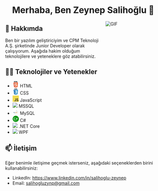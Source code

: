 <h1 align="center">Merhaba, Ben Zeynep Salihoğlu 👋</h1>

<img align="right" alt="GIF" src="https://media1.giphy.com/media/LmNwrBhejkK9EFP504/giphy.gif?cid=790b7611f4ee86e9a912b7c4cb122a7eb7b1c58d2add8961&rid=giphy.gif&ct=g" width="180" height="180"/>

## 🚀 Hakkımda
Ben bir yazılım geliştiriciyim ve CPM Teknoloji A.Ş. şirketinde Junior Developer olarak çalışıyorum. Aşağıda hakim olduğum teknolojilere ve yeteneklere göz atabilirsiniz.

## 👨‍💻 Teknolojiler ve Yetenekler
- <code><img height="20" src="https://raw.githubusercontent.com/github/explore/80688e429a7d4ef2fca1e82350fe8e3517d3494d/topics/html/html.png"></code> HTML
- <code><img height="20" src="https://raw.githubusercontent.com/github/explore/80688e429a7d4ef2fca1e82350fe8e3517d3494d/topics/css/css.png"></code> CSS
- <code><img height="20" src="https://raw.githubusercontent.com/github/explore/80688e429a7d4ef2fca1e82350fe8e3517d3494d/topics/javascript/javascript.png"></code> JavaScript
- <code><img height="20" src="https://raw.githubusercontent.com/github/explore/80688e429a7d4ef2fca1e82350fe8e3517d3494d/topics/mssql/mssql.png"></code> MSSQL
- <code><img height="20" src="https://raw.githubusercontent.com/github/explore/80688e429a7d4ef2fca1e82350fe8e3517d3494d/topics/mysql/mysql.png"></code> MySQL
- <code><img height="20" src="https://raw.githubusercontent.com/github/explore/80688e429a7d4ef2fca1e82350fe8e3517d3494d/topics/csharp/csharp.png"></code> C#
- <code><img height="20" src="https://raw.githubusercontent.com/github/explore/80688e429a7d4ef2fca1e82350fe8e3517d3494d/topics/dotnetcore/dotnetcore.png"></code> .NET Core
- <code><img height="20" src="https://raw.githubusercontent.com/github/explore/80688e429a7d4ef2fca1e82350fe8e3517d3494d/topics/wpf/wpf.png"></code> WPF

## 📫 İletişim
Eğer benimle iletişime geçmek isterseniz, aşağıdaki seçeneklerden birini kullanabilirsiniz:
- LinkedIn: https://www.linkedin.com/in/salihoglu-zeynep
- Email: salihogluzynp@gmail.com
